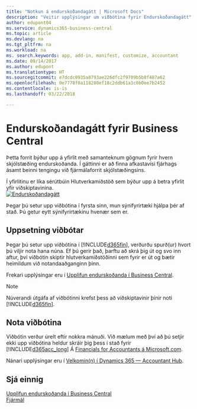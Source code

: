 ```yaml
---
title: "Notkun á endurskoðandagátt | Microsoft Docs"
description: "Veitir upplýsingar um viðbótina fyrir Endurskoðandagátt"
author: edupont04
ms.service: dynamics365-business-central
ms.topic: article
ms.devlang: na
ms.tgt_pltfrm: na
ms.workload: na
ms. search.keywords: app, add-in, manifest, customize, accountant
ms.date: 09/14/2017
ms.author: edupont
ms.translationtype: HT
ms.sourcegitcommit: e7dcdc0935a8793ae226dfc2f9709b5b8f487a62
ms.openlocfilehash: 0e7778f0a118280ef18c2ddb61a1c0b0ee7b2452
ms.contentlocale: is-is
ms.lasthandoff: 03/22/2018

---
```

# <a name="accountant-portal-for-business-central"></a>Endurskoðandagátt fyrir Business Central
Þetta forrit býður upp á yfirlit með samanteknum gögnum fyrir hvern skjólstæðing endurskoðanda. Í gáttinni er að finna afkastavísi fjárhags ásamt beinni tengingu við fjármálaforrit skjólstæðingsins.  

Í yfirlitinu er líka sérútbúin Hlutverkamiðstöð sem býður upp á betra yfirlit yfir viðskiptavinina.  
[![Endurskoðandagátt](./media/ui-extensions-accportal/accountant-portal.png)](https://go.microsoft.com/fwlink/?linkid=851257)

Þegar þú setur upp viðbótina í fyrsta sinn, mun sýnifyrirtæki hjálpa þér af stað. Þú getur eytt sýnifyrirtækinu hvenær sem er.  

## <a name="installing-the-extension"></a>Uppsetning viðbótar
Þegar þú setur upp viðbótina í [!INCLUDE[d365fin](includes/d365fin_md.md)], verðurðu spurð(ur) hvort þú viljir nota hana núna. Ef þú gerir það, þarftu að skrá þig út og svo inn aftur, því viðbótin skiptir hlutverkamiðstöðinni sem fyrir er út og bætir heimildum við notandaaðganginn þinn.  

Frekari upplýsingar eru í [Upplifun endurskoðanda í Business Central](finance-accounting.md).  

> [!NOTE]  
>  Núverandi útgáfa af viðbótinni krefst þess að viðskiptavinir þínir noti [!INCLUDE[d365fin](includes/d365fin_md.md)].  

## <a name="using-the-extension"></a>Nota viðbótina
Viðbótin verður úrelt eftir nokkra mánuði. Við mælum með því að þú setjir ekki upp viðbótina heldur skráir þig þess í stað fyrir [!INCLUDE[d365acc_long](includes/d365acc_long_md.md)] Á [Financials for Accountants á Microsoft.com](https://www.microsoft.com/en-us/dynamics365/financial-insights-for-accountants).

Nánari upplýsingar eru í [Velkomin(n) í Dynamics 365 — Accountant Hub](/dynamics365/accountants/index).  

## <a name="see-also"></a>Sjá einnig
[Upplifun endurskoðanda í Business Central ](finance-accounting.md)  
[Fjármál](finance.md)  

